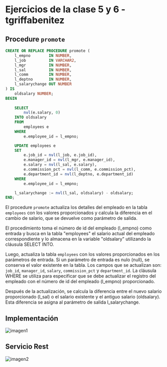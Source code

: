 # Ejercicios de la clase 5 y 6 - tgriffabenitez

## Procedure `promote`
```sql
CREATE OR REPLACE PROCEDURE promote (
    l_empno        IN NUMBER,
    l_job          IN VARCHAR2,
    l_mgr          IN NUMBER,
    l_sal          IN NUMBER,
    l_comm         IN NUMBER,
    l_deptno       IN NUMBER,
    l_salarychange OUT NUMBER
) IS
    oldsalary NUMBER;
BEGIN
  
    SELECT
        nvl(e.salary, 0)
    INTO oldsalary
    FROM
        employees e
    WHERE
        e.employee_id = l_empno;

    UPDATE employees e
    SET
        e.job_id = nvl(l_job, e.job_id),
        e.manager_id = nvl(l_mgr, e.manager_id),
        e.salary = nvl(l_sal, e.salary),
        e.commission_pct = nvl(l_comm, e.commission_pct),
        e.department_id = nvl(l_deptno, e.department_id)
    WHERE
        e.employee_id = l_empno;

    l_salarychange := nvl(l_sal, oldsalary) - oldsalary;
END;
```
El procedure `promote` actualiza los detalles del empleado en la tabla `employees` con los valores proporcionados y calcula la diferencia en el cambio de salario, que se devuelve como parámetro de salida.

El procedimiento toma el número de id del empleado (l_empno) como entrada y busca en la tabla "employees" el salario actual del empleado correspondiente y lo almacena en la variable "oldsalary" utilizando la cláusula SELECT INTO.

Luego, actualiza la tabla `employees` con los valores proporcionados en los parámetros de entrada. Si un parámetro de entrada es nulo (null), se conserva el valor existente en la tabla. Los campos que se actualizan son: `job_id`, `manager_id`, `salary`, `commission_pct` y `department_id`. La cláusula WHERE se utiliza para especificar que se debe actualizar el registro del empleado con el número de id del empleado (l_empno) proporcionado.

Después de la actualización, se calcula la diferencia entre el nuevo salario proporcionado (l_sal) o el salario existente y el antiguo salario (oldsalary). Esta diferencia se asigna al parámetro de salida l_salarychange.

## Implementación
![imagen1](bdms_output.png)

## Servicio Rest
![imagen2](servicio_rest.png)